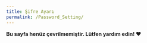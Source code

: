 ```yaml
---
title: Şifre Ayarı
permalink: /Password_Setting/
---
```


**Bu sayfa henüz çevrilmemiştir. Lütfen yardım edin! ❤**
